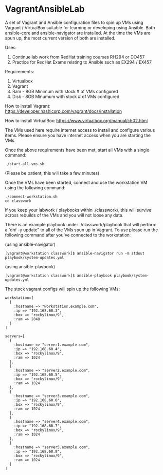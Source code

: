 # VagrantAnsibleLab
A set of Vagrant and Ansible configuration files to spin up VMs using Vagrant / VirtualBox  suitable for learning or developing using Ansible.  Both ansible-core and ansible-navigator are installed.  At the time the VMs are spun up, the most current version of both are installed.

Uses: 
1) Continue lab work from RedHat training courses RH294 or DO457
2) Practice for RedHat Exams relating to Ansible such as EX294 / EX457

Requirements:
1) Virtualbox
2) Vagrant
3) Ram - 8GB Minimum with stock # of VMs configured
4) Disk - 8GB Minumum with stock # of VMs configured

How to install Vagrant: https://developer.hashicorp.com/vagrant/docs/installation

How to install VirtualBox: https://www.virtualbox.org/manual/ch02.html

The VMs used here require internet access to install and configure various items.  Please ensure you have internet access when you are starting the VMs.

Once the above requirements have been met, start all VMs with a single command:

```
./start-all-vms.sh
```

(Please be patient, this will take a few minutes)

Once the VMs have been started, connect and use the workstation VM using the following command:

```
./connect-workstation.sh
cd classwork
```

If you keep your labwork / playbooks within ./classwork/, this will survive across rebuilds of the VMs and you will not loose any data.

There is an example playbook under ./classwork/playbook that will perform a 'dnf -y update" to all of the VMs spun up in Vagrant.  To use please run the following command after you've connected to the workstation:

(using ansible-navigator)
```
[vagrant@workstation classwork]$ ansible-navigator run -m stdout playbook/system-updates.yml
```

(using ansible-playbook)
```
[vagrant@workstation classwork]$ ansible-playbook playbook/system-updates.yml
```
The stock vagrant configs will spin up the following VMs:

```
workstation=[
  {
    :hostname => "workstation.example.com",
    :ip => "192.168.60.3",
    :box => "rockylinux/9",
    :ram => 2048
  }
]
```
```
servers=[
  {
    :hostname => "server1.example.com",
    :ip => "192.168.60.4",
    :box => "rockylinux/9",
    :ram => 1024
  },
  {
    :hostname => "server2.example.com",
    :ip => "192.168.60.5",
    :box => "rockylinux/9",
    :ram => 1024
  },
  {
    :hostname => "server3.example.com",
    :ip => "192.168.60.6",
    :box => "rockylinux/9",
    :ram => 1024
  },
  {
    :hostname => "server4.example.com",
    :ip => "192.168.60.7",
    :box => "rockylinux/9",
    :ram => 1024
  },
  {
    :hostname => "server5.example.com",
    :ip => "192.168.60.8",
    :box => "rockylinux/9",
    :ram => 1024
  }
]
```
